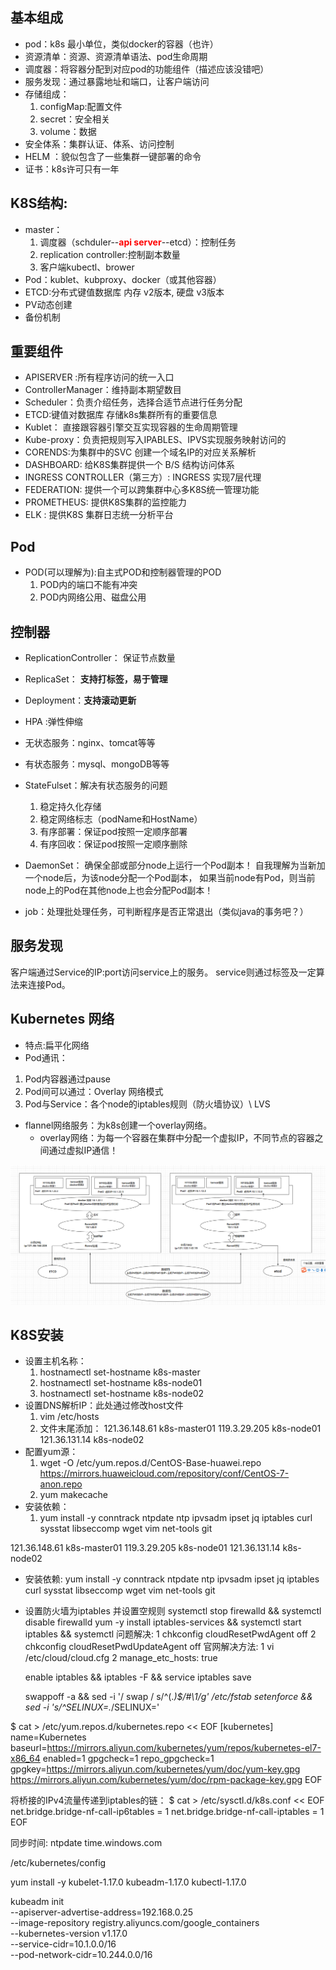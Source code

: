 基本组成
------------------------------------------
- pod：k8s 最小单位，类似docker的容器（也许）
- 资源清单：资源、资源清单语法、pod生命周期
- 调度器：将容器分配到对应pod的功能组件（描述应该没错吧）
- 服务发现：通过暴露地址和端口，让客户端访问
- 存储组成：
  1. configMap:配置文件
  2. secret：安全相关
  3. volume：数据
- 安全体系：集群认证、体系、访问控制
- HELM ：貌似包含了一些集群一键部署的命令
- 证书：k8s许可只有一年

K8S结构:
----------------------------------
- master：
  1. 调度器（schduler--<font color=red>**api server**</font>--etcd）：控制任务
  2. replication controller:控制副本数量
  3. 客户端kubectl、brower
- Pod：kublet、kubproxy、docker（或其他容器）
- ETCD:分布式键值数据库
	内存 v2版本,
	硬盘 v3版本
 - PV动态创建
 - 备份机制

重要组件
---------------------------------------

- APISERVER :所有程序访问的统一入口
- ControllerManager：维持副本期望数目
- Scheduler：负责介绍任务，选择合适节点进行任务分配
- ETCD:键值对数据库 存储k8s集群所有的重要信息
- Kublet： 直接跟容器引擎交互实现容器的生命周期管理
- Kube-proxy：负责把规则写入IPABLES、IPVS实现服务映射访问的
- CORENDS:为集群中的SVC 创建一个域名IP的对应关系解析
- DASHBOARD: 给K8S集群提供一个 B/S 结构访问体系
- INGRESS CONTROLLER（第三方）: INGRESS 实现7层代理
- FEDERATION: 提供一个可以跨集群中心多K8S统一管理功能
- PROMETHEUS: 提供K8S集群的监控能力
- ELK : 提供K8S 集群日志统一分析平台


Pod
------------------------------
- POD(可以理解为):自主式POD和控制器管理的POD
	1.  POD内的端口不能有冲突
	2.  POD内网络公用、磁盘公用

控制器
-----------------------------

- ReplicationController： 保证节点数量
- ReplicaSet： **支持打标签，易于管理**
- Deployment：**支持滚动更新**

- HPA :弹性伸缩

- 无状态服务：nginx、tomcat等等
- 有状态服务：mysql、mongoDB等等

- StateFulset：解决有状态服务的问题
  1. 稳定持久化存储
  2. 稳定网络标志（podName和HostName）
  3. 有序部署：保证pod按照一定顺序部署
  4. 有序回收：保证pod按照一定顺序删除
- DaemonSet： 确保全部或部分node上运行一个Pod副本！
  自我理解为当新加一个node后，为该node分配一个Pod副本，
  如果当前node有Pod，则当前node上的Pod在其他node上也会分配Pod副本！
- job：处理批处理任务，可判断程序是否正常退出（类似java的事务吧？）


服务发现
----------------------
客户端通过Service的IP:port访问service上的服务。
service则通过标签及一定算法来连接Pod。


Kubernetes 网络
-------------------------------
- 特点:扁平化网络
- Pod通讯：
1. Pod内容器通过pause
2. Pod间可以通过：Overlay 网络模式
3. Pod与Service：各个node的iptables规则（防火墙协议）\ LVS


- flannel网络服务：为k8s创建一个overlay网络。
  - overlay网络：为每一个容器在集群中分配一个虚拟IP，不同节点的容器之间通过虚拟IP通信！

![](image/k8s_network.png)




K8S安装
----------------------------------
- 设置主机名称：
	1. hostnamectl set-hostname k8s-master
	2. hostnamectl set-hostname k8s-node01
	3. hostnamectl set-hostname k8s-node02
- 设置DNS解析IP：此处通过修改host文件
   1. vim /etc/hosts
   2. 文件末尾添加：
		121.36.148.61 k8s-master01
		119.3.29.205 k8s-node01
		121.36.131.14 k8s-node02
- 配置yum源：
	1. wget -O /etc/yum.repos.d/CentOS-Base-huawei.repo https://mirrors.huaweicloud.com/repository/conf/CentOS-7-anon.repo
	2. yum makecache
- 安装依赖：
	1. yum install -y conntrack ntpdate ntp ipvsadm ipset jq iptables curl sysstat libseccomp wget vim net-tools git


121.36.148.61 k8s-master01
119.3.29.205 k8s-node01
121.36.131.14 k8s-node02

- 安装依赖:
  yum install -y conntrack ntpdate ntp ipvsadm ipset jq iptables curl sysstat libseccomp wget vim net-tools git


- 设置防火墙为iptables 并设置空规则
	systemctl stop firewalld && systemctl disable firewalld
	yum -y install iptables-services && systemctl start iptables && systemctl
	问题解决:  1 chkconfig cloudResetPwdAgent off
	          2 chkconfig cloudResetPwdUpdateAgent off
	官网解决方法:
	1 vi /etc/cloud/cloud.cfg 
	2 manage_etc_hosts: true 

	enable iptables && iptables -F && service iptables save


	swappoff  -a && sed -i '/ swap / s/^\(.*)$/#\1/g' /etc/fstab
	setenforce && sed -i 's/^SELINUX=.*/SELINUX='



$ cat > /etc/yum.repos.d/kubernetes.repo << EOF
[kubernetes]
name=Kubernetes
baseurl=https://mirrors.aliyun.com/kubernetes/yum/repos/kubernetes-el7-x86_64
enabled=1
gpgcheck=1
repo_gpgcheck=1
gpgkey=https://mirrors.aliyun.com/kubernetes/yum/doc/yum-key.gpg https://mirrors.aliyun.com/kubernetes/yum/doc/rpm-package-key.gpg
EOF

将桥接的IPv4流量传递到iptables的链：
$ cat > /etc/sysctl.d/k8s.conf << EOF
net.bridge.bridge-nf-call-ip6tables = 1
net.bridge.bridge-nf-call-iptables = 1
EOF

同步时间:
ntpdate time.windows.com





/etc/kubernetes/config






yum install -y kubelet-1.17.0 kubeadm-1.17.0 kubectl-1.17.0



kubeadm init \
  --apiserver-advertise-address=192.168.0.25 \
  --image-repository registry.aliyuncs.com/google_containers \
  --kubernetes-version v1.17.0 \
  --service-cidr=10.1.0.0/16 \
  --pod-network-cidr=10.244.0.0/16